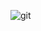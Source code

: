![git](https://user-images.githubusercontent.com/69964858/162454283-2701e726-a6f3-4d3d-910c-1a044fa5824d.jpg)
